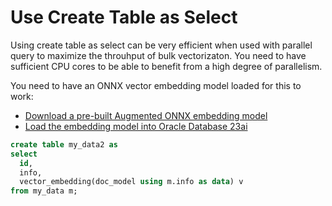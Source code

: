 # Use Create Table as Select 

Using create table as select can be very efficient when used with parallel query to maximize the throuhput of bulk vectorizaton.  You need to have sufficient CPU cores to be able to benefit from a high degree of parallelism. 

You need to have an ONNX vector embedding model loaded for this to work:
- [Download a pre-built Augmented ONNX embedding model](../ONNX/Download%20prebuilt%20Augmented%20ONNX%20file.md)
- [Load the embedding model into Oracle Database 23ai](../ONNX/Load%20the%20ONNX%20model.md)

```SQL
create table my_data2 as
select 
  id, 
  info,
  vector_embedding(doc_model using m.info as data) v
from my_data m;
```
